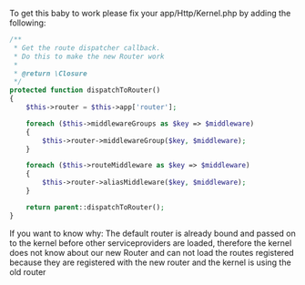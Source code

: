 To get this baby to work please fix your app/Http/Kernel.php by adding the following:
```php
/**
 * Get the route dispatcher callback.
 * Do this to make the new Router work
 *
 * @return \Closure
 */
protected function dispatchToRouter()
{
    $this->router = $this->app['router'];

    foreach ($this->middlewareGroups as $key => $middleware)
    {
        $this->router->middlewareGroup($key, $middleware);
    }

    foreach ($this->routeMiddleware as $key => $middleware)
    {
        $this->router->aliasMiddleware($key, $middleware);
    }

    return parent::dispatchToRouter();
}
```
If you want to know why: The default router is already bound and passed on to the kernel before other serviceproviders are loaded, therefore the kernel does not know about our new Router and can not load the routes registered because they are registered with the new router and the kernel is using the old router